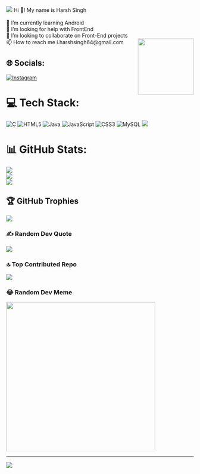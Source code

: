 <img src="https://media.tenor.com/6JptszQgCnkAAAAi/text-work.gif"  />
Hi 👋! My name is Harsh Singh<br><br>🌱 I’m currently learning Android<br>🤝 I’m looking for help with FrontEnd<br>👯 I’m looking to collaborate on Front-End projects<br>📫 How to reach me i.harshsingh64@gmail.com <img align="right" height="150" src="https://media.tenor.com/whgQwNlVvNkAAAAi/xero-code.gif"  />


## 🌐 Socials:
[![Instagram](https://img.shields.io/badge/Instagram-%23E4405F.svg?logo=Instagram&logoColor=white)](https://instagram.com/haarshu___) 

# 💻 Tech Stack:
![C](https://img.shields.io/badge/c-%2300599C.svg?style=flat&logo=c&logoColor=white) ![HTML5](https://img.shields.io/badge/html5-%23E34F26.svg?style=flat&logo=html5&logoColor=white) ![Java](https://img.shields.io/badge/java-%23ED8B00.svg?style=flat&logo=openjdk&logoColor=white) ![JavaScript](https://img.shields.io/badge/javascript-%23323330.svg?style=flat&logo=javascript&logoColor=%23F7DF1E) ![CSS3](https://img.shields.io/badge/css3-%231572B6.svg?style=flat&logo=css3&logoColor=white) ![MySQL](https://img.shields.io/badge/mysql-%2300000f.svg?style=flat&logo=mysql&logoColor=white)
<img src="https://user-images.githubusercontent.com/74038190/219923809-b86dc415-a0c2-4a38-bc88-ad6cf06395a8.gif" />
# 📊 GitHub Stats:
![](https://github-readme-stats.vercel.app/api?username=iharshsingh&theme=shades-of-purple&hide_border=true&include_all_commits=true&count_private=true)<br/>
![](https://github-readme-streak-stats.herokuapp.com/?user=iharshsingh&theme=shades-of-purple&hide_border=true)<br/>
![](https://github-readme-stats.vercel.app/api/top-langs/?username=iharshsingh&theme=shades-of-purple&hide_border=true&include_all_commits=true&count_private=true&layout=compact)

## 🏆 GitHub Trophies
![](https://github-profile-trophy.vercel.app/?username=iharshsingh&theme=radical&no-frame=false&no-bg=true&margin-w=4)

### ✍️ Random Dev Quote
![](https://quotes-github-readme.vercel.app/api?type=horizontal&theme=radical)

### 🔝 Top Contributed Repo
![](https://github-contributor-stats.vercel.app/api?username=iharshsingh&limit=5&theme=gruvbox&combine_all_yearly_contributions=true)

### 😂 Random Dev Meme
<img src='https://randommeme-five.vercel.app/' style="height: 400px;"/>

---
[![](https://visitcount.itsvg.in/api?id=iharshsingh&icon=6&color=5)](https://visitcount.itsvg.in)

<!-- Proudly created with GPRM ( https://gprm.itsvg.in ) -->
